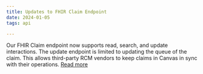 ```yaml
---
title: Updates to FHIR Claim Endpoint
date: 2024-01-05
tags: api

---
```


Our FHIR Claim endpoint now supports read, search, and update interactions. The update endpoint is limited to updating the queue of the claim. This allows third-party RCM vendors to keep claims in Canvas in sync with their operations. [Read more](/api/claim)

